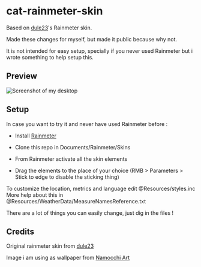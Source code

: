 # cat-rainmeter-skin

Based on [dule23](https://www.deviantart.com/dule23/art/Catppuccin-Rainmeter-skin-914252677/)'s Rainmeter skin.

Made these changes for myself, but made it public because why not.

It is not intended for easy setup, specially if you never used Rainmeter but i wrote something to help setup this.

## Preview

![Screenshot of my desktop](https://i.imgur.com/KGMrwea.png)

## Setup

In case you want to try it and never have used Rainmeter before :

- Install [Rainmeter](https://www.rainmeter.net/)

- Clone this repo in Documents/Rainmeter/Skins

- From Rainmeter activate all the skin elements

- Drag the elements to the place of your choice (RMB > Parameters > Stick to edge to disable the sticking thing)

To customize the location, metrics and language edit @Resources/styles.inc<br>
More help about this in @Resources/WeatherData/MeasureNamesReference.txt

There are a lot of things you can easily change, just dig in the files !

## Credits

Original rainmeter skin from [dule23](https://www.deviantart.com/dule23/art/Catppuccin-Rainmeter-skin-914252677/)

Image i am using as wallpaper from [Namocchi Art](https://www.artstation.com/artwork/4XRwzY/)

